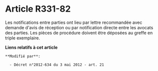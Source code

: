 # Article R331-82

Les notifications entre parties ont lieu par lettre recommandée avec demande d'avis de réception ou par notification directe
entre les avocats des parties. Les pièces de procédure doivent être déposées au greffe en triple exemplaire.

**Liens relatifs à cet article**

	**Modifié par**:

	  - Décret n°2012-634 du 3 mai 2012 - art. 21

